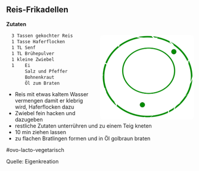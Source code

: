 Reis-Frikadellen
-----------------------

<img align='right' style="margin:5ex 0 1ex 1em;border-radius:8px" width="50%" src="../images/QC-approved.svg">

**Zutaten**

```
  3 Tassen gekochter Reis
  1 Tasse Haferflocken
  1 TL Senf
  1 TL Brühepulver
  1 kleine Zwiebel
  1    Ei
       Salz und Pfeffer
       Bohnenkraut
       Öl zum Braten
```

 - Reis mit etwas kaltem Wasser vermengen damit er klebrig wird, Haferflocken dazu
 - Zwiebel fein hacken und dazugeben
 - restliche Zutaten unterrühren und zu einem Teig kneten
 - 10 min ziehen lassen
 - zu flachen Bratlingen formen und in Öl golbraun braten


#ovo-lacto-vegetarisch

Quelle: Eigenkreation
